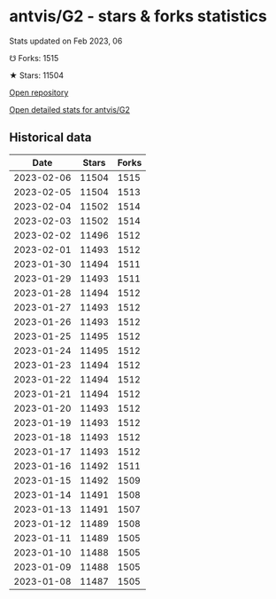 # antvis/G2 - stars & forks statistics

Stats updated on Feb 2023, 06

☋ Forks: 1515

★ Stars: 11504

[Open repository](https://github.com/antvis/G2)

[Open detailed stats for antvis/G2](https://reviewgithub.com/rep/antvis/G2)

## Historical data
| Date | Stars | Forks |
|------|-------|-------|
| 2023-02-06 | 11504 | 1515 | 
| 2023-02-05 | 11504 | 1513 | 
| 2023-02-04 | 11502 | 1514 | 
| 2023-02-03 | 11502 | 1514 | 
| 2023-02-02 | 11496 | 1512 | 
| 2023-02-01 | 11493 | 1512 | 
| 2023-01-30 | 11494 | 1511 | 
| 2023-01-29 | 11493 | 1511 | 
| 2023-01-28 | 11494 | 1512 | 
| 2023-01-27 | 11493 | 1512 | 
| 2023-01-26 | 11493 | 1512 | 
| 2023-01-25 | 11495 | 1512 | 
| 2023-01-24 | 11495 | 1512 | 
| 2023-01-23 | 11494 | 1512 | 
| 2023-01-22 | 11494 | 1512 | 
| 2023-01-21 | 11494 | 1512 | 
| 2023-01-20 | 11493 | 1512 | 
| 2023-01-19 | 11493 | 1512 | 
| 2023-01-18 | 11493 | 1512 | 
| 2023-01-17 | 11493 | 1512 | 
| 2023-01-16 | 11492 | 1511 | 
| 2023-01-15 | 11492 | 1509 | 
| 2023-01-14 | 11491 | 1508 | 
| 2023-01-13 | 11491 | 1507 | 
| 2023-01-12 | 11489 | 1508 | 
| 2023-01-11 | 11489 | 1505 | 
| 2023-01-10 | 11488 | 1505 | 
| 2023-01-09 | 11488 | 1505 | 
| 2023-01-08 | 11487 | 1505 | 

